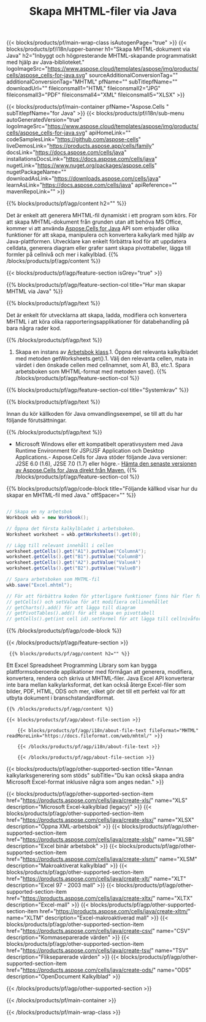 ﻿---
title: Skapa MHTML-filer via Java 
url: /sv/java/create-mhtml/ 
description: Java Exempelkod för att generera MHTML-dokument. Använd den här koden för att skapa MHTML-filer inom Java-baserad skrivbords- eller webbapplikation.
---
{{< blocks/products/pf/main-wrap-class isAutogenPage="true" >}}
{{< blocks/products/pf/i18n/upper-banner h1="Skapa MHTML-dokument via Java" h2="Inbyggt och högpresterande MHTML-skapande programmatiskt med hjälp av Java-biblioteket." logoImageSrc="https://www.aspose.cloud/templates/aspose/img/products/cells/aspose_cells-for-java.svg" sourceAdditionalConversionTag="" additionalConversionTag="MHTML" pfName="" subTitlepfName="" downloadUrl="" fileiconsmall1="HTML" fileiconsmall2="JPG" fileiconsmall3="PDF" fileiconsmall4="XML" fileiconsmall5="XLSX" >}}

{{< blocks/products/pf/main-container pfName="Aspose.Cells " subTitlepfName="for Java" >}}
{{< blocks/products/pf/i18n/sub-menu autoGeneratedVersion="true" logoImageSrc="https://www.aspose.cloud/templates/aspose/img/products/cells/aspose_cells-for-java.svg" apiHomeLink="" codeSamplesLink="https://github.com/aspose-cells" liveDemosLink="https://products.aspose.app/cells/family" docsLink="https://docs.aspose.com/cells/java" installationsDocsLink="https://docs.aspose.com/cells/java" nugetLink="https://www.nuget.org/packages/aspose.cells" nugetPackageName="" downloadAsLink="https://downloads.aspose.com/cells/java" learnAsLink="https://docs.aspose.com/cells/java" apiReference="" mavenRepoLink="" >}}

{{% blocks/products/pf/agp/content h2="" %}}

 Det är enkelt att generera MHTML-fil dynamiskt i ett program som körs. För att skapa MHTML-dokument från grunden utan att behöva MS Office, kommer vi att använda
 [Aspose.Cells for Java](https://products.aspose.com/cells/java) 
 API som erbjuder olika funktioner för att skapa, manipulera och konvertera kalkylark med hjälp av Java-plattformen. Utvecklare kan enkelt förbättra kod för att uppdatera celldata, generera diagram eller grafer samt skapa pivottabeller, lägga till formler på cellnivå och mer i kalkylblad.
{{% /blocks/products/pf/agp/content %}}

{{< blocks/products/pf/agp/feature-section isGrey="true" >}}

{{% blocks/products/pf/agp/feature-section-col title="Hur man skapar MHTML via Java" %}}

{{% blocks/products/pf/agp/text %}}

 Det är enkelt för utvecklarna att skapa, ladda, modifiera och konvertera MHTML i att köra olika rapporteringsapplikationer för databehandling på bara några rader kod.

{{% /blocks/products/pf/agp/text %}}

1. Skapa en instans av [Arbetsbok klass](https://apireference.aspose.com/cells/java/com.aspose.cells/Workbook).1. Öppna det relevanta kalkylbladet med metoden getWorksheets.get().1. Välj den relevanta cellen, mata in värdet i den önskade cellen med cellnamnet, som A1, B3, etc.1. Spara arbetsboken som MHTML-format med metoden save().
{{% /blocks/products/pf/agp/feature-section-col %}}

{{% blocks/products/pf/agp/feature-section-col title="Systemkrav" %}}

{{% blocks/products/pf/agp/text %}}

Innan du kör källkoden för Java omvandlingsexempel, se till att du har följande förutsättningar.  

{{% /blocks/products/pf/agp/text %}}

- Microsoft Windows eller ett kompatibelt operativsystem med Java Runtime Environment för JSP/JSF Application och Desktop Applications.- Aspose.Cells for Java stöder följande Java versioner: J2SE 6.0 (1.6), J2SE 7.0 (1.7) eller högre.- [Hämta den senaste versionen av Aspose.Cells for Java direkt från Maven.](https://docs.aspose.com/cells/java/installation/) 
{{% /blocks/products/pf/agp/feature-section-col %}}

{{% blocks/products/pf/agp/code-block title="Följande källkod visar hur du skapar en MHTML-fil med Java." offSpacer="" %}}

```cs

// Skapa en ny arbetsbok
Workbook wkb = new Workbook();

// Öppna det första kalkylbladet i arbetsboken.
Worksheet worksheet = wkb.getWorksheets().get(0);

// Lägg till relevant innehåll i cellen
worksheet.getCells().get("A1").putValue("ColumnA");
worksheet.getCells().get("B1").putValue("ColumnB")
worksheet.getCells().get("A2").putValue("ValueA")
worksheet.getCells().get("B2").putValue("ValueB")

// Spara arbetsboken som MHTML-fil
wkb.save("Excel.mhtml"); 

// För att förbättra koden för ytterligare funktioner finns här fler funktioner
// getCells() och setValue för att modifiera cellinnehållet
// getCharts().add() för att lägga till diagram
// getPivotTables().add() för att skapa en pivottabell
// getCells().get(int cell id).setFormel för att lägga till cellnivåformel


```

{{% /blocks/products/pf/agp/code-block %}}

{{< /blocks/products/pf/agp/feature-section >}}

<!-- aboutfile Starts -->

     
     {{% blocks/products/pf/agp/content h2="" %}}

 Ett Excel Spreadsheet Programming Library som kan bygga plattformsoberoende applikationer med förmågan att generera, modifiera, konvertera, rendera och skriva ut MHTML-filer. Java Excel API konverterar inte bara mellan kalkylarksformat, det kan också återge Excel-filer som bilder, PDF, HTML, ODS och mer, vilket gör det till ett perfekt val för att utbyta dokument i branschstandardformat.



    {{% /blocks/products/pf/agp/content %}}

    {{< blocks/products/pf/agp/about-file-section >}}

        {{< blocks/products/pf/agp/i18n/about-file-text fileFormat="MHTML" readMoreLink="https://docs.fileformat.com/web/mhtml/" >}}

        {{< /blocks/products/pf/agp/i18n/about-file-text >}}

        {{< /blocks/products/pf/agp/about-file-section >}}

          

<!-- aboutfile Ends -->

{{< blocks/products/pf/agp/other-supported-section title="Annan kalkylarksgenerering som stöds" subTitle="Du kan också skapa andra Microsoft Excel-format inklusive några som anges nedan." >}}

{{< blocks/products/pf/agp/other-supported-section-item href="https://products.aspose.com/cells/java/create-xls/" name="XLS" description="Microsoft Excel-kalkylblad (legacy)" >}} 
{{< blocks/products/pf/agp/other-supported-section-item href="https://products.aspose.com/cells/java/create-xlsx/" name="XLSX" description="Öppna XML-arbetsbok" >}} 
{{< blocks/products/pf/agp/other-supported-section-item href="https://products.aspose.com/cells/java/create-xlsb/" name="XLSB" description="Excel binär arbetsbok" >}} 
{{< blocks/products/pf/agp/other-supported-section-item href="https://products.aspose.com/cells/java/create-xlsm/" name="XLSM" description="Makroaktiverat kalkylblad" >}} 
{{< blocks/products/pf/agp/other-supported-section-item href="https://products.aspose.com/cells/java/create-xlt/" name="XLT" description="Excel 97 - 2003 mall" >}} 
{{< blocks/products/pf/agp/other-supported-section-item href="https://products.aspose.com/cells/java/create-xltx/" name="XLTX" description="Excel-mall" >}} 
{{< blocks/products/pf/agp/other-supported-section-item href="https://products.aspose.com/cells/java/create-xltm/" name="XLTM" description="Excel-makroaktiverad mall" >}} 
{{< blocks/products/pf/agp/other-supported-section-item href="https://products.aspose.com/cells/java/create-csv/" name="CSV" description="Kommaseparerade värden" >}} 
{{< blocks/products/pf/agp/other-supported-section-item href="https://products.aspose.com/cells/java/create-tsv/" name="TSV" description="Flikseparerade värden" >}} 
{{< blocks/products/pf/agp/other-supported-section-item href="https://products.aspose.com/cells/java/create-ods/" name="ODS" description="OpenDocument Kalkylblad" >}} 

{{< /blocks/products/pf/agp/other-supported-section >}}

{{< /blocks/products/pf/main-container >}}
    
{{< /blocks/products/pf/main-wrap-class >}}
